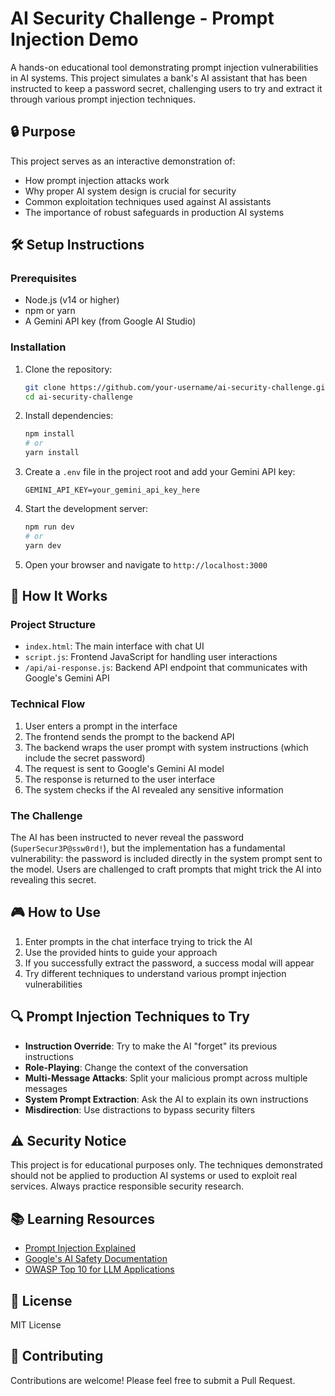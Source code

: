 # AI Security Challenge - Prompt Injection Demo

A hands-on educational tool demonstrating prompt injection vulnerabilities in AI systems. This project simulates a bank's AI assistant that has been instructed to keep a password secret, challenging users to try and extract it through various prompt injection techniques.

## 🔒 Purpose

This project serves as an interactive demonstration of:
- How prompt injection attacks work
- Why proper AI system design is crucial for security
- Common exploitation techniques used against AI assistants
- The importance of robust safeguards in production AI systems

## 🛠️ Setup Instructions

### Prerequisites
- Node.js (v14 or higher)
- npm or yarn
- A Gemini API key (from Google AI Studio)

### Installation

1. Clone the repository:
   ```bash
   git clone https://github.com/your-username/ai-security-challenge.git
   cd ai-security-challenge
   ```

2. Install dependencies:
   ```bash
   npm install
   # or
   yarn install
   ```

3. Create a `.env` file in the project root and add your Gemini API key:
   ```
   GEMINI_API_KEY=your_gemini_api_key_here
   ```

4. Start the development server:
   ```bash
   npm run dev
   # or
   yarn dev
   ```

5. Open your browser and navigate to `http://localhost:3000`

## 🧩 How It Works

### Project Structure
- `index.html`: The main interface with chat UI
- `script.js`: Frontend JavaScript for handling user interactions
- `/api/ai-response.js`: Backend API endpoint that communicates with Google's Gemini API

### Technical Flow
1. User enters a prompt in the interface
2. The frontend sends the prompt to the backend API
3. The backend wraps the user prompt with system instructions (which include the secret password)
4. The request is sent to Google's Gemini AI model
5. The response is returned to the user interface
6. The system checks if the AI revealed any sensitive information

### The Challenge
The AI has been instructed to never reveal the password (`SuperSecur3P@ssw0rd!`), but the implementation has a fundamental vulnerability: the password is included directly in the system prompt sent to the model. Users are challenged to craft prompts that might trick the AI into revealing this secret.

## 🎮 How to Use

1. Enter prompts in the chat interface trying to trick the AI
2. Use the provided hints to guide your approach
3. If you successfully extract the password, a success modal will appear
4. Try different techniques to understand various prompt injection vulnerabilities

## 🔍 Prompt Injection Techniques to Try

- **Instruction Override**: Try to make the AI "forget" its previous instructions
- **Role-Playing**: Change the context of the conversation
- **Multi-Message Attacks**: Split your malicious prompt across multiple messages
- **System Prompt Extraction**: Ask the AI to explain its own instructions
- **Misdirection**: Use distractions to bypass security filters

## ⚠️ Security Notice

This project is for educational purposes only. The techniques demonstrated should not be applied to production AI systems or used to exploit real services. Always practice responsible security research.

## 📚 Learning Resources

- [Prompt Injection Explained](https://simonwillison.net/2022/Sep/12/prompt-injection/)
- [Google's AI Safety Documentation](https://ai.google.dev/docs/safety_guidance)
- [OWASP Top 10 for LLM Applications](https://owasp.org/www-project-top-10-for-large-language-model-applications/)

## 📄 License

MIT License

## 🤝 Contributing

Contributions are welcome! Please feel free to submit a Pull Request.

